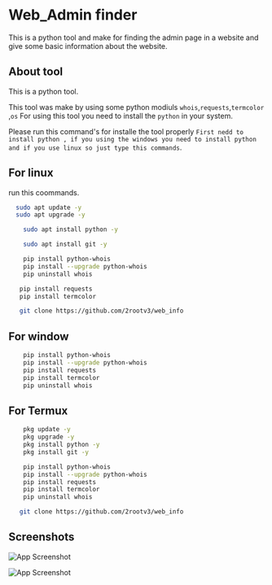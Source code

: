 
# Web_Admin finder

This is a python tool and  make for finding the admin page in a website and give some basic information about the website.


## About tool

This is a python tool.

This tool was make by using some python modiuls `whois`,`requests`,`termcolor `,`os` For using this tool you need to install the `python` in your system.

Please run this command's for installe the tool properly `First nedd to install python , if you using the windows you need to install python and if you use linux so just type this commands`.


## For linux

run this  coommands.

```bash
  sudo apt update -y
  sudo apt upgrade -y
```
```bash
    sudo apt install python -y
```
```bash
    sudo apt install git -y
```
```bash
    pip install python-whois
    pip install --upgrade python-whois
    pip uninstall whois
```
```bash
   pip install requests
   pip install termcolor 
```
```bash
   git clone https://github.com/2rootv3/web_info
```
## For window

```bash
    pip install python-whois
    pip install --upgrade python-whois
    pip install requests
    pip install termcolor 
    pip uninstall whois
```

## For Termux

```bash
    pkg update -y
    pkg upgrade -y
    pkg install python -y
    pkg install git -y
```
```bash
    pip install python-whois
    pip install --upgrade python-whois
    pip install requests
    pip install termcolor
    pip uninstall whois
```
```bash
   git clone https://github.com/2rootv3/web_info
```
## Screenshots

![App Screenshot]([https://i.postimg.cc/Dw280sdN/web.png](https://postimg.cc/MvFWrnL0))


![App Screenshot](https://postimg.cc/hhCgfJKF)
